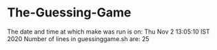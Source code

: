 # The-Guessing-Game
The date and time at which make was run is on: Thu Nov 2 13:05:10 IST 2020
Number of lines in guessinggame.sh are: 25
